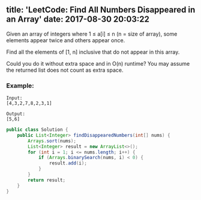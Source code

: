 title: 'LeetCode: Find All Numbers Disappeared in an Array'
date: 2017-08-30 20:03:22
---

Given an array of integers where 1 ≤ a[i] ≤ n (n = size of array), some elements appear twice and others appear once.

Find all the elements of [1, n] inclusive that do not appear in this array.

Could you do it without extra space and in O(n) runtime? You may assume the returned list does not count as extra space.

### Example:
```
Input:
[4,3,2,7,8,2,3,1]

Output:
[5,6]
```


```java
public class Solution {
    public List<Integer> findDisappearedNumbers(int[] nums) {
        Arrays.sort(nums);
        List<Integer> result = new ArrayList<>();
        for (int i = 1; i <= nums.length; i++) {
            if (Arrays.binarySearch(nums, i) < 0) {
                result.add(i);
            }
        }
        return result;
    }
}
```
